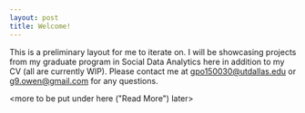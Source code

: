 ```yaml
---
layout: post
title: Welcome!
---
```


This is a preliminary layout for me to iterate on. I will be showcasing projects from my graduate program in Social Data Analytics here in addition to my CV (all are currently WIP). Please contact me at gpo150030@utdallas.edu or g9.owen@gmail.com for any questions. 

<more to be put under here ("Read More") later>

